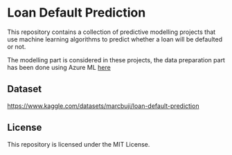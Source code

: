 # Loan Default Prediction
This repository contains a collection of predictive modelling projects that use machine learning algorithms to predict whether a loan will be defaulted or not. 

The modelling part is considered in these projects, the data preparation part has been done using Azure ML [here](https://gallery.cortanaintelligence.com/Experiment/Master-Thesis-Loan-Default-Prediction-3)

## Dataset
https://www.kaggle.com/datasets/marcbuji/loan-default-prediction

## License
This repository is licensed under the MIT License.